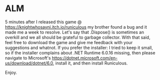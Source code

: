 # ALM
5 minutes after I released this game @ https://knightwhosayni.itch.io/runiculous my brother found a bug and it made me a week to resolve. 
Let's say that .Dispose() is sometimes an overkill and we all should be grateful to garbage collector. 
With that said, feel free to download the game and give me feedback with your suggestions and whatnot. 
If you prefer the installer: 
I tried to keep it small, so if the installer complains about .NET Runtime 6.0.16 missing, then please navigate to Microsoft's https://dotnet.microsoft.com/en-us/download/dotnet/6.0, install it, and then install Runiculous.

Enjoy.
